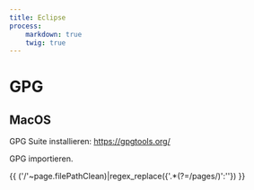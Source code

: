 ```yaml
---
title: Eclipse
process:
    markdown: true
    twig: true
---
```


# GPG

## MacOS

GPG Suite installieren: https://gpgtools.org/

GPG importieren.

{{ ('/'~page.filePathClean)|regex_replace({'.*(?=\/pages\/)':''}) }}